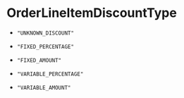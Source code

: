 
# OrderLineItemDiscountType


* `"UNKNOWN_DISCOUNT"`

* `"FIXED_PERCENTAGE"`

* `"FIXED_AMOUNT"`

* `"VARIABLE_PERCENTAGE"`

* `"VARIABLE_AMOUNT"`



